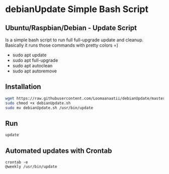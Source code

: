 # debianUpdate Simple Bash Script

## Ubuntu/Raspbian/Debian - Update Script

Is a simple bash script to run full full-upgrade update and cleanup.  
Basically it runs those commands with pretty colors =)

-   sudo apt update
-   sudo apt full-upgrade
-   sudo apt autoclean
-   sudo apt autoremove

## Installation

```bash
wget https://raw.githubusercontent.com/Loomaanaatii/debianUpdate/master/debianUpdate.sh
sudo chmod +x debianUpdate.sh
sudo mv debianUpdate.sh /usr/bin/update
```

## Run

```bash
update
```

## Automated updates with Crontab

```
crontab -e
@weekly /usr/bin/update
```
